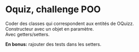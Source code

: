 # Oquiz, challenge POO

Coder des classes qui correspondent aux entités de OQuizz.<br>
Constructeur avec un objet en paramètre.<br>
Avec getters/setters.

**En bonus:** rajouter des tests dans les setters.

